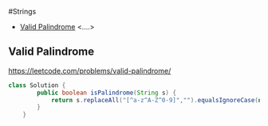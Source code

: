 #Strings
+ [Valid Palindrome](#valid-palindrome)
<....>
## Valid Palindrome
https://leetcode.com/problems/valid-palindrome/
```java
class Solution {
        public boolean isPalindrome(String s) {
            return s.replaceAll("[^a-z^A-Z^0-9]","").equalsIgnoreCase(new StringBuilder(s).reverse().toString().replaceAll("[^a-z^A-Z^0-9]",""));
        }
    }
```